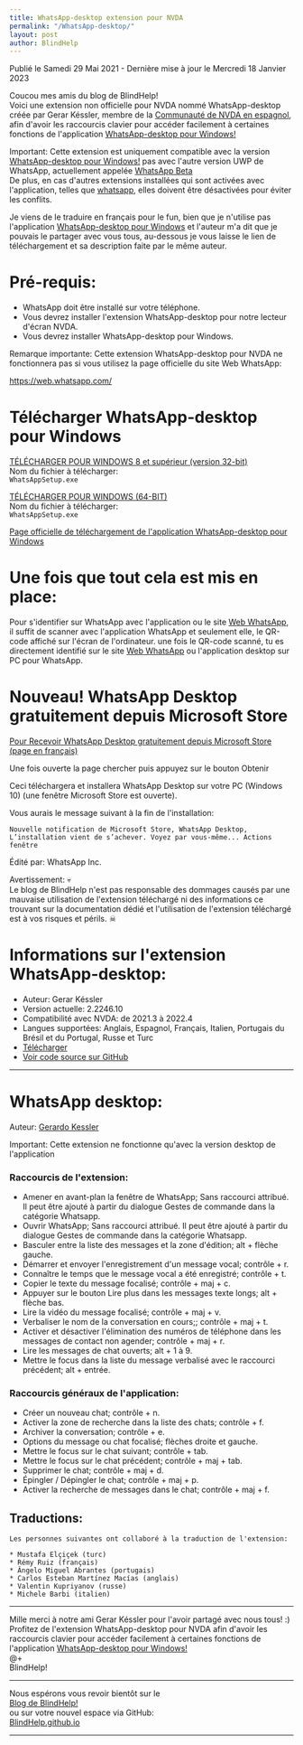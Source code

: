 ```yaml
---
title: WhatsApp-desktop extension pour NVDA
permalink: "/WhatsApp-desktop/"
layout: post
author: BlindHelp
---
```


<footer>Publié le Samedi 29 Mai 2021 - Dernière mise à jour le Mercredi 18 Janvier 2023</footer>

Coucou mes amis du blog de BlindHelp!    
Voici une extension non officielle  pour NVDA nommé WhatsApp-desktop créée par Gerar Késsler, membre de la [Communauté de NVDA en espagnol](https://nvda.es/), afin d'avoir les raccourcis clavier pour accéder facilement à certaines fonctions de l'application [WhatsApp-desktop pour Windows!](https://www.whatsapp.com/download/)    

Important: Cette extension est uniquement compatible avec la version [WhatsApp-desktop pour Windows!](https://www.whatsapp.com/download/) pas avec l'autre version UWP de WhatsApp, actuellement appelée [WhatsApp Beta](https://www.microsoft.com/fr-fr/p/whatsapp-beta/9nbdxk71nk08)     
De plus, en cas d'autres extensions installées qui sont activées avec l'application, telles que [whatsapp](https://blindhelp.github.io/whatsapp/), elles doivent être désactivées pour éviter les conflits.     

Je viens de le traduire en français pour le fun, bien que je n'utilise pas l'application [WhatsApp-desktop pour Windows](https://www.whatsapp.com/download/) et l'auteur m'a dit que je pouvais le partager avec vous tous, au-dessous je vous laisse le lien de téléchargement et sa description faite par le même auteur.    

# Pré-requis: #

* WhatsApp doit être installé sur votre téléphone.
* Vous devrez installer  l'extension WhatsApp-desktop pour notre lecteur d'écran NVDA.
* Vous devrez installer WhatsApp-desktop pour Windows.

Remarque importante: Cette extension WhatsApp-desktop pour NVDA ne fonctionnera pas si vous utilisez la page officielle du site Web WhatsApp:    

<https://web.whatsapp.com/>

# Télécharger WhatsApp-desktop pour Windows #

[TÉLÉCHARGER POUR WINDOWS 8 et supérieur (version 32-bit)](https://web.whatsapp.com/desktop/windows/release/ia32/WhatsAppSetup.exe)    
Nom du fichier à télécharger:    
`WhatsAppSetup.exe`    

[TÉLÉCHARGER POUR WINDOWS (64-BIT)](https://web.whatsapp.com/desktop/windows/release/x64/WhatsAppSetup.exe)    
Nom du fichier à télécharger:    
`WhatsAppSetup.exe`    

[Page officielle  de téléchargement de l'application WhatsApp-desktop pour Windows](https://www.whatsapp.com/download/)    

# Une fois que tout cela est mis en place: #

Pour s'identifier sur WhatsApp avec l'application ou le site [Web WhatsApp,](https://web.whatsapp.com/) il suffit de scanner avec l'application WhatsApp et seulement elle, le QR-code affiché sur l'écran de l'ordinateur. une fois le QR-code scanné, tu es directement identifié sur le site [Web WhatsApp](https://web.whatsapp.com/) ou l'application desktop sur PC pour WhatsApp.

# Nouveau! WhatsApp Desktop gratuitement depuis  Microsoft Store

[Pour Recevoir WhatsApp Desktop gratuitement depuis  Microsoft Store (page en français)](https://www.microsoft.com/fr-fr/p/whatsapp-desktop/9nksqgp7f2nh?activetab=pivot:overviewtab)

Une fois ouverte la page chercher puis appuyez sur le bouton Obtenir

Ceci téléchargera et installera WhatsApp Desktop sur votre PC (Windows 10) (une fenêtre Microsoft Store est ouverte).

Vous aurais le message suivant à la fin de l'installation:

`Nouvelle notification de Microsoft Store, WhatsApp Desktop, L’installation vient de s’achever. Voyez par vous-même... Actions fenêtre`    

Édité par: WhatsApp Inc.

Avertissement: 💀  
Le blog de BlindHelp n'est pas responsable des dommages causés par une mauvaise utilisation de l'extension téléchargé ni des informations ce trouvant sur la documentation dédié et l'utilisation de l'extension téléchargé est à vos risques et périls. ☠  

# Informations sur l'extension WhatsApp-desktop: #

* Auteur: <span lang="es">Gerar Késsler</span>
* Version actuelle: 2.2246.10
* Compatibilité avec NVDA: de 2021.3 à 2022.4
* Langues supportées: Anglais, Espagnol, Français, Italien, Portugais du Brésil et du Portugal, Russe et Turc
* [Télécharger](https://nvda.es/files/get.php?file=whatsappdesktop)
* [Voir code source sur GitHub](https://github.com/GerardKessler/WhatsApp-desktop)

---

# WhatsApp desktop:

Auteur: [Gerardo Kessler](http://gera.ar)

Important: Cette extension ne fonctionne qu'avec la version desktop de l'application

### Raccourcis de l'extension:

* Amener en avant-plan la fenêtre de WhatsApp; Sans raccourci  attribué. Il peut être ajouté à partir  du dialogue Gestes de commande dans la catégorie Whatsapp. 
* Ouvrir WhatsApp; Sans raccourci  attribué. Il peut être ajouté à partir  du dialogue Gestes de commande dans la catégorie Whatsapp. 
* Basculer entre la liste des messages et la zone d'édition; alt + flèche gauche.
* Démarrer et envoyer l'enregistrement d'un message vocal; contrôle + r.
* Connaître le temps que le message vocal a été enregistré; contrôle + t.
* Copier le texte du message focalisé; contrôle + maj + c.
* Appuyer sur le bouton Lire plus dans les messages texte longs; alt + flèche bas.
* Lire la vidéo du message focalisé; contrôle + maj + v.
* Verbaliser le nom de la conversation en cours;; contrôle + maj + t.
* Activer et désactiver l'élimination des numéros de téléphone dans les messages de contact  non agender; contrôle + maj + r.
* Lire les messages de chat ouverts; alt + 1 à 9.
* Mettre le focus dans la liste du message verbalisé avec le raccourci précédent; alt + entrée.

### Raccourcis généraux de l'application:

* Créer un nouveau chat; contrôle + n.
* Activer la zone de recherche dans la liste des chats; contrôle + f.
* Archiver la conversation; contrôle + e.
* Options du message ou chat focalisé; flèches droite et gauche.
* Mettre le focus sur le chat suivant; contrôle + tab.
* Mettre le focus sur le chat précédent; contrôle + maj + tab.
* Supprimer le chat; contrôle + maj + d.
* Épingler / Dépingler le chat; contrôle + maj + p.
* Activer la recherche de messages dans le chat; contrôle + maj + f.

## Traductions:

	Les personnes suivantes ont collaboré à la traduction de l'extension:

	* Mustafa Elçiçek (turc)
	* Rémy Ruiz (français)
	* Ângelo Miguel Abrantes (portugais)
	* Carlos Esteban Martínez Macías (anglais)
	* Valentin Kupriyanov (russe)
	* Michele Barbi (italien)

---

Mille merci à notre ami <span lang="es">Gerar Késsler</span> pour l'avoir partagé avec nous tous! :)    
Profitez de l'extension WhatsApp-desktop pour NVDA afin d'avoir les raccourcis clavier pour accéder facilement à certaines fonctions de l'application [WhatsApp-desktop pour Windows!](https://www.whatsapp.com/download/)    
@+    
BlindHelp!    

---

Nous espérons vous revoir bientôt sur le      
[Blog de BlindHelp!](http://blindhelp.blogspot.fr/)                    
ou sur  votre nouvel espace via GitHub:                     
[BlindHelp.github.io](https://blindhelp.github.io)                    

---
